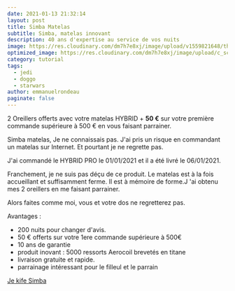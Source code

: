 ```yaml
---
date: 2021-01-13 21:32:14
layout: post
title: Simba Matelas
subtitle: Simba, matelas innovant
description: 40 ans d'expertise au service de vos nuits
image: https://res.cloudinary.com/dm7h7e8xj/image/upload/v1559821648/theme8_knvabs.jpg
optimized_image: https://res.cloudinary.com/dm7h7e8xj/image/upload/c_scale,w_380/v1559821648/theme8_knvabs.jpg
category: tutorial
tags:
  - jedi
  - doggo
  - starwars
author: emmanuelrondeau
paginate: false
---
```

2 Oreillers offerts avec votre matelas HYBRID + **50 €** sur votre première commande supérieure à 500 € en vous faisant parrainer.

Simba matelas, Je ne connaissais pas. J'ai pris un risque en commandant un matelas sur Internet. Et pourtant je ne regrette pas.

J'ai commandé le HYBRID PRO le 01/01/2021 et il a été livré le 06/01/2021.

Franchement, je ne suis pas déçu de ce produit. Le matelas est à la fois accueillant et suffisamment ferme. Il est à mémoire de forme.J 'ai obtenu mes 2 oreillers en me faisant parrainer.

Alors faites comme moi, vous et votre dos ne regretterez pas.

Avantages :

* 200 nuits pour changer d'avis.
* 50 € offerts sur votre 1ere commande supérieure à 500€
* 10 ans de garantie
* produit inovant : 5000 ressorts Aerocoil brevetés en titane
* livraison gratuite et rapide.
* parrainage intéressant pour le filleul et le parrain

[Je kife Simba](https://simba.mention-me.com/m/ol/ik2gl-3f427fbf10)